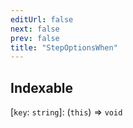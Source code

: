 ```yaml
---
editUrl: false
next: false
prev: false
title: "StepOptionsWhen"
---
```


## Indexable

 \[`key`: `string`\]: (`this`) => `void`
